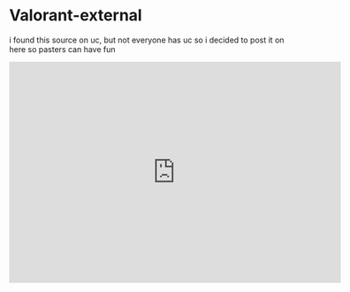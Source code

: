 # Valorant-external
i found this source on uc, but not everyone has uc so i decided to post it on here so pasters can have fun

<iframe style="width:100%;height:auto;min-width:600px;min-height:400px;" src="https://www.star-history.com/embed?secret=Z2l0aHViX3BhdF8xMUJRWUxDVUEwaVo1bzdrc2xvdk5IX0NPb0tlNDlleVpFaUtzRDRpanZCVktyODVPRmFHQjhrUktxQVhXUjczMjVHUVVOU1ZYWGNFN0JsZjB5#ComSourceLeaks/Valorant-external&Date" frameBorder="0"></iframe>
